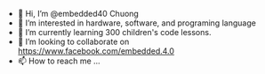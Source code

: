- 👋 Hi, I’m @embedded40 Chuong
- 👀 I’m interested in hardware, software, and programing language 
- 🌱 I’m currently learning 300 children's code lessons.
- 💞️ I’m looking to collaborate on https://www.facebook.com/embedded.4.0
- 📫 How to reach me ...

<!---
embedded40/embedded40 is a ✨ special ✨ repository because its `README.md` (this file) appears on your GitHub profile.
You can click the Preview link to take a look at your changes.
--->
